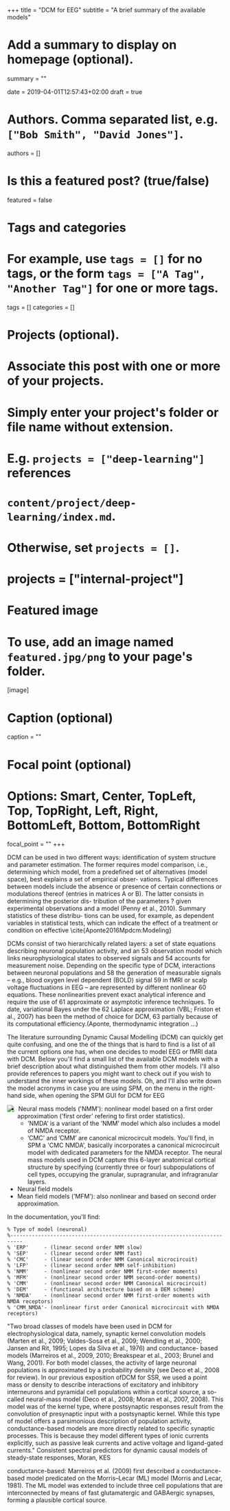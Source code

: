 +++
title = "DCM for EEG"
subtitle = "A brief summary of the available models"

# Add a summary to display on homepage (optional).
summary = ""

date = 2019-04-01T12:57:43+02:00
draft = true

# Authors. Comma separated list, e.g. `["Bob Smith", "David Jones"]`.
authors = []

# Is this a featured post? (true/false)
featured = false

# Tags and categories
# For example, use `tags = []` for no tags, or the form `tags = ["A Tag", "Another Tag"]` for one or more tags.
tags = []
categories = []

# Projects (optional).
#   Associate this post with one or more of your projects.
#   Simply enter your project's folder or file name without extension.
#   E.g. `projects = ["deep-learning"]` references
#   `content/project/deep-learning/index.md`.
#   Otherwise, set `projects = []`.
# projects = ["internal-project"]

# Featured image
# To use, add an image named `featured.jpg/png` to your page's folder.
[image]
  # Caption (optional)
  caption = ""

  # Focal point (optional)
  # Options: Smart, Center, TopLeft, Top, TopRight, Left, Right, BottomLeft, Bottom, BottomRight
  focal_point = ""
+++

DCM can be used in two different ways: identification of system
structure and parameter estimation. The former requires model comparison, i.e., determining which model, from a predefined set of alternatives (model space), best explains a set of empirical obser- vations. Typical differences between models include the absence or presence of certain connections or modulations thereof (entries in matrices A or B). The latter consists in determining the posterior dis- tribution of the parameters ? given experimental observations and a model (Penny et al., 2010). Summary statistics of these distribu- tions can be used, for example, as dependent variables in statistical tests, which can indicate the effect of a treatment or condition on effective \cite{Aponte2016Mpdcm:Modeling}

DCMs consist of two hierarchically related layers: a set of state equations describing neuronal population activity, and an 53 observation model which links neurophysiological states to observed signals and 54 accounts for measurement noise.
Depending on the specific type of DCM, interactions between neuronal populations and 58 the generation of measurable signals – e.g., blood oxygen level dependent (BOLD) signal 59 in fMRI or scalp voltage fluctuations in EEG – are represented by different nonlinear 60 equations. These nonlinearities prevent exact analytical inference and require the use of 61 approximate or asymptotic inference techniques. To date, variational Bayes under the 62 Laplace approximation (VBL; Friston et al., 2007) has been the method of choice for DCM, 63 partially because of its computational efficiency.(Aponte, thermodynamic integration ...)

The literature surrounding Dynamic Causal Modelling (DCM) can quickly get quite
confusing, and one the of the things that is hard to find is a list of all the
current options one has, when one decides to model EEG or fMRI data with DCM.
Below you'll find a small list of the available DCM models with a brief description
about what distinguished them from other models. I'll also provide references to
papers you might want to check out if you wish to understand the inner workings
of these models.
Oh, and I'll also write down the model acronyms in case you are using SPM, on the
menu in the right-hand side, when opening the SPM GUI for DCM for EEG

<img src="spm_menu.png" style="float: left; margin-right: 10px;"/>

- Neural mass models ('NMM'): nonlinear model based on a first order approximation
('first order' refering to first order statistics).
  - ’NMDA’ is a variant of the ’NMM’ model which also includes a model of NMDA receptor.
  - ’CMC’ and ’CMM’ are canonical microcircuit models. You'll find, in SPM a 'CMC NMDA',
  basically incorporates a canonical microcircuit model with dedicated parameters
  for the NMDA receptor.
The neural mass models used in DCM capture this 6-layer anatomical cortical
 structure by specifying (currently three or four) subpopulations of cell types,
 occupying the granular, supragranular, and infragranular layers.
- Neural field models
- Mean field models (’MFM’): also nonlinear and based on second order approximation.

In the documentation, you'll find:

```
% Type of model (neuronal)
%--------------------------------------------------------------------------
% 'ERP'     - (linear second order NMM slow)
% 'SEP'     - (linear second order NMM fast)
% 'CMC'     - (linear second order NMM Canonical microcircuit)
% 'LFP'     - (linear second order NMM self-inhibition)
% 'NMM'     - (nonlinear second order NMM first-order moments)
% 'MFM'     - (nonlinear second order NMM second-order moments)
% 'CMM'     - (nonlinear second order NMM Canonical microcircuit)
% 'DEM'     - (functional architecture based on a DEM scheme)
% 'NMDA'    - (nonlinear second order NMM first-order moments with NMDA receptors)
% 'CMM_NMDA'- (nonlinear first order Canonical microcircuit with NMDA receptors)
```

"Two broad classes of models have been used in DCM for electrophysiological data, namely, synaptic kernel convolution models (Marten et al., 2009; Valdes-Sosa et al., 2009; Wendling et al., 2000; Jansen and Rit, 1995; Lopes da Silva et al., 1976) and conductance- based models (Marreiros et al., 2009, 2010; Breakspear et al., 2003; Brunel and Wang, 2001). For both model classes, the activity of large neuronal populations is approximated by a probability density (see Deco et al., 2008 for review). In our previous exposition ofDCM for SSR, we used a point mass or density to describe interactions of excitatory and inhibitory interneurons and pyramidal cell populations within a cortical source, a so-called neural-mass model (Deco et al., 2008; Moran et al., 2007, 2008). This model was of the kernel type, where postsynaptic responses result from the convolution of presynaptic input with a postsynaptic kernel. While this type of model offers a parsimonious description of population activity, conductance-based models are more directly related to specific synaptic processes. This is because they model different types of ionic currents explicitly, such as passive leak currents and active voltage and ligand-gated currents."
Consistent spectral predictors for dynamic causal models of steady-state responses, Moran, KES

conductance-based: Marreiros et al. (2009) first described a conductance-based model predicated on the Morris–Lecar (ML) model (Morris and Lecar, 1981).
The ML model was extended to include three cell populations that are interconnected by means of fast glutamatergic and GABAergic synapses, forming a plausible cortical source.
